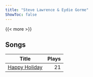 ```yaml
---
title: "Steve Lawrence & Eydie Gorme"
ShowToc: false
---
```


{{< more >}}

## Songs
Title | Plays 
----- | -----: 
[Happy Holiday](/songs/happy-holiday) | 21

